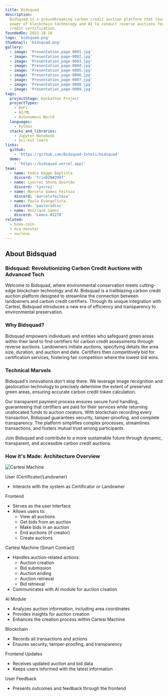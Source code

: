 ```yaml
---
title: Bidsquad
description:
  BidSquad is a groundbreaking carbon credit auction platform that leverages the
  power of blockchain technology and AI to conduct reverse auctions for carbon
  credit certification.
foundedOn: 2023-10-20
logo: 'bidsquad.png'
thumbnail: 'bidsquad.png'
gallery:
  - image: 'Presentation_page-0001.jpg'
  - image: 'Presentation_page-0002.jpg'
  - image: 'Presentation_page-0003.jpg'
  - image: 'Presentation_page-0004.jpg'
  - image: 'Presentation_page-0005.jpg'
  - image: 'Presentation_page-0006.jpg'
  - image: 'Presentation_page-0007.jpg'
  - image: 'Presentation_page-0008.jpg'
  - image: 'Presentation_page-0009.jpg'
tags:
  projectStage: Hackathon Project
  projectTypes:
    - DeFi
    - AI/ML
    - Autonomous World
  languages:
    - Python
  stacks_and_libraries:
    - Jupyter Notebook
    - Sci-kit learn
links:
  github:
    - 'https://github.com/Bidsquad-Inteli/bidsquad'
  demo:
    - 'https://bidsquad.vercel.app/'
team:
  - name: Pedro Hagge Baptista
    discord: 'TrioDZN#3997'
  - name: Lyorrei Shono Quintão
    discord: 'lyorrei'
  - name: Marcelo Gomes Feitoza
    discord: 'marcelofeitoza'
  - name: Paulo Evangelista
    discord: 'pauleradixz'
  - name: Henrique Lemos
    discord: 'Lemos.#2278'
related:
  - bima-coin
  - dca-monster
  - nucleus
---
```


## About Bidsquad

### Bidsquad: Revolutionizing Carbon Credit Auctions with Advanced Tech

Welcome to Bidsquad, where environmental conservation meets cutting-edge
blockchain technology and AI. Bidsquad is a trailblazing carbon credit auction
platform designed to streamline the connection between landowners and carbon
credit certifiers. Through its unique integration with Cartesi, Bidsquad
introduces a new era of efficiency and transparency to environmental
preservation.

### Why Bidsquad?

Bidsquad empowers individuals and entities who safeguard green areas within
their land to find certifiers for carbon credit assessments through reverse
auctions. Landowners initiate auctions, specifying details like area size,
duration, and auction end date. Certifiers then competitively bid for
certification services, fostering fair competition where the lowest bid wins.

### Technical Marvels

Bidsquad's innovations don't stop there. We leverage image recognition and
geolocation technology to precisely determine the extent of preserved green
areas, ensuring accurate carbon credit token calculation.

Our transparent payment process ensures secure fund handling, guaranteeing that
certifiers are paid for their services while returning unallocated funds to
auction creators. With blockchain recording every transaction, Bidsquad
guarantees security, tamper-proofing, and complete transparency. The platform
simplifies complex processes, streamlines transactions, and fosters mutual trust
among participants.

Join Bidsquad and contribute to a more sustainable future through dynamic,
transparent, and accessible carbon credit auctions.

### How it's Made: Architecture Overview

![Cartesi Machine](/projects/bidsquad/image2.png)

User (Certificator/Landowner)

- Interacts with the system as Certificator or Landowner

Frontend

- Serves as the user interface
- Allows users to:
  - View all auctions
  - Get bids from an auction
  - Make bids in an auction
  - End auctions (if creator)
  - Create auctions

Cartesi Machine (Smart Contract)

- Handles auction-related actions:
  - Auction creation
  - Bid submission
  - Auction ending
  - Auction retrieval
  - Bid retrieval
- Communicates with AI module for auction creation

AI Module

- Analyzes auction information, including area coordinates
- Provides insights for auction creation
- Enhances the creation process within Cartesi Machine

Blockchain

- Records all transactions and actions
- Ensures security, tamper-proofing, and transparency

Frontend Updates

- Receives updated auction and bid data
- Keeps users informed with the latest information

User Feedback

- Presents outcomes and feedback through the frontend

